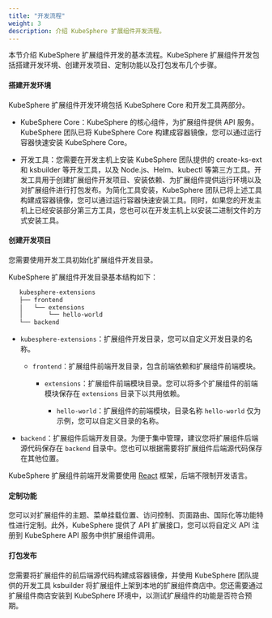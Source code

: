 ```yaml
---
title: "开发流程"
weight: 3
description: 介绍 KubeSphere 扩展组件开发流程。
---
```


本节介绍 KubeSphere 扩展组件开发的基本流程。KubeSphere 扩展组件开发包括搭建开发环境、创建开发项目、定制功能以及打包发布几个步骤。

#### 搭建开发环境

KubeSphere 扩展组件开发环境包括 KubeSphere Core 和开发工具两部分。

* KubeSphere Core：KubeSphere 的核心组件，为扩展组件提供 API 服务。KubeSphere 团队已将 KubeSphere Core 构建成容器镜像，您可以通过运行容器快速安装 KubeSphere Core。

* 开发工具：您需要在开发主机上安装 KubeSphere 团队提供的 create-ks-ext 和 ksbuilder 等开发工具，以及 Node.js、Helm、kubectl 等第三方工具。开发工具用于创建扩展组件开发项目、安装依赖、为扩展组件提供运行环境以及对扩展组件进行打包发布。为简化工具安装，KubeSphere 团队已将上述工具构建成容器镜像，您可以通过运行容器快速安装工具。同时，如果您的开发主机上已经安装部分第三方工具，您也可以在开发主机上以安装二进制文件的方式安装工具。

#### 创建开发项目

您需要使用开发工具初始化扩展组件开发目录。

KubeSphere 扩展组件开发目录基本结构如下：

```bash
   kubesphere-extensions
   ├── frontend
   │   └── extensions
   │       └── hello-world
   └── backend
```

* `kubesphere-extensions`：扩展组件开发目录，您可以自定义开发目录的名称。

  * `frontend`：扩展组件前端开发目录，包含前端依赖和扩展组件前端模块。

    * `extensions`：扩展组件前端模块目录。您可以将多个扩展组件的前端模块保存在 `extensions` 目录下以共用依赖。

       * `hello-world`：扩展组件的前端模块，目录名称 `hello-world` 仅为示例，您可以自定义目录的名称。

* `backend`：扩展组件后端开发目录。为便于集中管理，建议您将扩展组件后端源代码保存在 `backend` 目录中。您也可以根据需要将扩展组件后端源代码保存在其他位置。

KubeSphere 扩展组件前端开发需要使用 [React](https://reactjs.org) 框架，后端不限制开发语言。

#### 定制功能

您可以对扩展组件的主题、菜单挂载位置、访问控制、页面路由、国际化等功能特性进行定制。此外，KubeSphere 提供了 API 扩展接口，您可以将自定义 API 注册到 KubeSphere API 服务中供扩展组件调用。

#### 打包发布

您需要将扩展组件的前后端源代码构建成容器镜像，并使用 KubeSphere 团队提供的开发工具 ksbuilder 将扩展组件上架到本地的扩展组件商店中。您还需要通过扩展组件商店安装到 KubeSphere 环境中，以测试扩展组件的功能是否符合预期。
